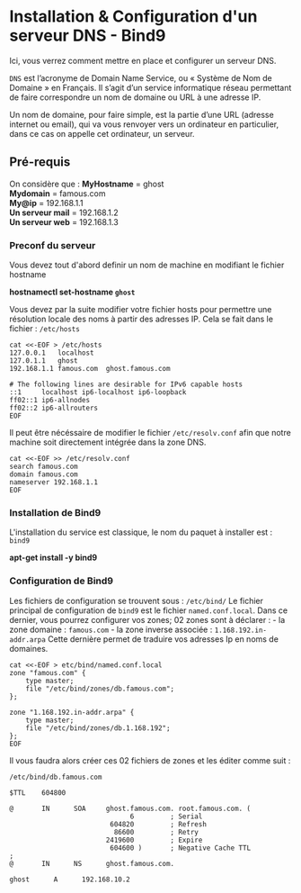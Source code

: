 # Installation & Configuration d'un serveur DNS - Bind9

Ici, vous verrez comment mettre en place et configurer un serveur DNS. 

`DNS` est l’acronyme de Domain Name Service, ou « Système de Nom de Domaine » en Français. Il s’agit d’un service informatique réseau permettant de faire correspondre un nom de domaine ou URL à une adresse IP.

Un nom de domaine, pour faire simple, est la partie d’une URL (adresse internet ou email), qui va vous renvoyer vers un ordinateur en particulier, dans ce cas on appelle cet ordinateur, un serveur.

## Pré-requis

On considère que : 
**MyHostname** = ghost  
**Mydomain** = famous.com  
**My@ip** = 192.168.1.1  
**Un serveur mail** = 192.168.1.2  
**Un serveur web** = 192.168.1.3

### Preconf du serveur
Vous devez tout d'abord definir un nom de machine en modifiant le fichier hostname

**hostnamectl set-hostname `ghost`**

Vous devez par la suite modifier votre fichier hosts pour permettre une résolution locale des noms à partir des adresses IP. 
Cela se fait dans le fichier : `/etc/hosts`

```
cat <<-EOF > /etc/hosts
127.0.0.1	localhost
127.0.1.1	ghost
192.168.1.1	famous.com	ghost.famous.com

# The following lines are desirable for IPv6 capable hosts
::1     localhost ip6-localhost ip6-loopback
ff02::1 ip6-allnodes
ff02::2 ip6-allrouters
EOF
```

Il peut être nécéssaire de modifier le fichier `/etc/resolv.conf` afin que notre machine soit directement intégrée dans la zone DNS.

```
cat <<-EOF >> /etc/resolv.conf
search famous.com
domain famous.com
nameserver 192.168.1.1
EOF
```

### Installation de Bind9

L'installation du service est classique, le nom du paquet à installer est : `bind9` 

**apt-get install -y bind9**

### Configuration de Bind9

Les fichiers de configuration se trouvent sous : `/etc/bind/`
Le fichier principal de configuration de `bind9` est le fichier `named.conf.local`. 
Dans ce dernier, vous pourrez configurer vos zones; 
02 zones sont à déclarer : 
	- la zone domaine : `famous.com`
	- la zone inverse associée : `1.168.192.in-addr.arpa` Cette dernière permet de traduire vos adresses Ip en noms de domaines.

```
cat <<-EOF > etc/bind/named.conf.local
zone "famous.com" {
    type master;
    file "/etc/bind/zones/db.famous.com";
};

zone "1.168.192.in-addr.arpa" {
    type master;
    file "/etc/bind/zones/db.1.168.192"; 
};
EOF
```

Il vous faudra alors créer ces 02 fichiers de zones et les éditer comme suit :

`/etc/bind/db.famous.com`
```
$TTL    604800

@       IN      SOA     ghost.famous.com. root.famous.com. (
                              6         ; Serial
                         604820         ; Refresh
                          86600         ; Retry
                        2419600         ; Expire
                         604600 )       ; Negative Cache TTL
;
@       IN      NS      ghost.famous.com.

ghost      A      192.168.10.2
```


